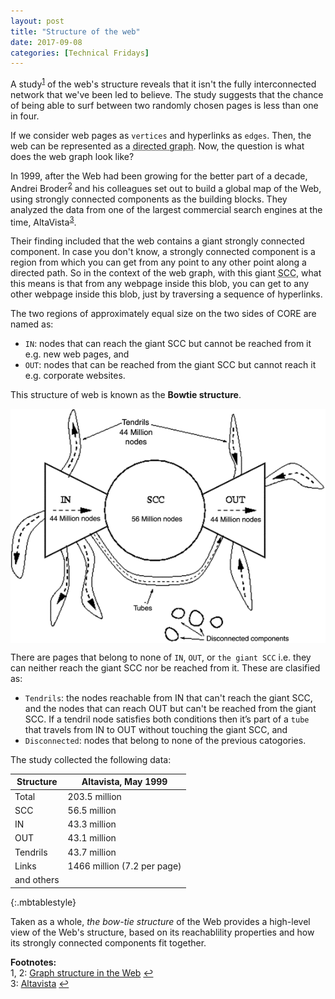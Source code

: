 ```yaml
---
layout: post
title: "Structure of the web"
date: 2017-09-08
categories: [Technical Fridays]
---
```


A study<sup id="a1">[1](#myfootnote1)</sup> of the web's structure reveals that it isn't the fully interconnected network that we've been led to believe. The study suggests that the chance of being able to surf between two randomly chosen pages is less than one in four.

If we consider web pages as `vertices` and hyperlinks as `edges`. Then, the web can be represented as a <abbr title='a graph that is a set of vertices connected by edges, where the edges have a direction associated with them.'>directed graph</abbr>. Now, the question is what does the web graph look like?

In 1999, after the Web had been growing for the better part of a decade, Andrei Broder<sup id="a2">[2](#myfootnote1)</sup> and his colleagues set out to build a global map of the Web, using strongly connected components as the building blocks. They analyzed the data from one of the largest commercial search engines at the time, AltaVista<sup id="a3">[3](#myfootnote3)</sup>.

Their finding included that the web contains a giant strongly connected component. In case you don't know, a strongly connected component is a region from which you can get from any point to any other point along a directed path. So in the context of the web graph, with this giant <abbr title='strongly connected component'>SCC</abbr>, what this means is that from any webpage inside this blob, you can get to any other webpage inside this blob, just by traversing a sequence of hyperlinks. 

The two regions of approximately equal size on the two sides of CORE are named as:
* `IN`: nodes that can reach the giant SCC but cannot be reached from it e.g. new web pages, and
* `OUT`: nodes that can be reached from the giant SCC but cannot reach it e.g. corporate websites.

This structure of web is known as the **Bowtie structure**.

<img src="/img/structure_of_web.gif" style="float: center; display: block; margin: auto; width: auto; max-width: 100%;">

There are pages that belong to none of `IN`, `OUT`, or `the giant SCC` i.e. they can neither reach the giant SCC nor be reached from it. These are clasified as:
* `Tendrils`: the nodes reachable from IN that can't reach the giant SCC, and
            the nodes that can reach OUT but can't be reached from the giant SCC.
            If a tendril node satisfies both conditions then it’s part of a `tube` that travels from IN to OUT without touching the giant SCC, and
* `Disconnected`: nodes that belong to none of the previous catogories.

The study collected the following data:

| Structure | Altavista, May 1999         |
|-----------|-----------------------------|
| Total     | 203.5 million               |
| SCC       | 56.5 million                |
| IN        | 43.3 million                |
| OUT       | 43.1 million                |
| Tendrils  | 43.7 million                |
| Links     | 1466 million (7.2 per page) |
|and others  ||
{:.mbtablestyle}

Taken as a whole, *the bow-tie structure* of the Web provides a high-level view of the Web's structure, based on its reachablility properties and how its strongly connected components fit together.



**Footnotes:**  
<a name="myfootnote1"></a>1, 2: [Graph structure in the Web](/assets/graph_broder.pdf) [↩](#a1)  
<a name="myfootnote3"></a>3: [Altavista](https://en.wikipedia.org/wiki/AltaVista) [↩](#a3)  
